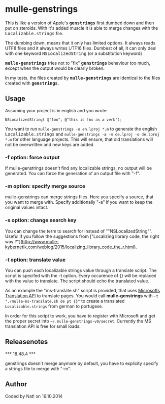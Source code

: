 # mulle-genstrings

This is like a version of Apple's <b><tt>genstrings</tt></b> first dumbed down 
and then put on steroids. With it's added muscle it is able to merge changes 
with the <tt>Localizable.strings</tt> file. 

The dumbing down, means that it only has limited options. It always reads 
UTF8 files and it always writes UTF16 files. Dumbest of all, it can only deal 
with one keyword <tt>NSLocalizedString</tt> (or a substitution keyword)

<b><tt>mulle-genstrings</tt></b> tries not to "fix" <b><tt>genstrings</tt></b> 
behaviour too much, except when the output would be clearly broken.

In my tests, the files created by <b><tt>mulle-genstrings</tt></b> are identical 
to the files created with <b><tt>genstrings</tt></b>.

## Usage

Assuming your project is in english and you wrote:

	NSLocalizedString( @"foo", @"this is foo as a verb");

You want to run `mulle-genstrings -o en.lproj *.m`  to generate the english 
<tt>Localizable.strings</tt> and `mulle-genstrings -a -m de.lproj -o de.lproj *.m` 
for other language projects. This will ensure, that old translations will not be 
overwritten and new keys are added.

### -f option: force output

If mulle-genstrings doesn't find any localizable strings, no output will be 
generated. You can force the generation of an output file with "-f".


### -m option: specify merge source

mulle-genstrings can merge strings files. Here you specify a source, that you 
want to merge with. Specify additionally "-a" if you want to keep the original 
values intact.


### -s option: change search key

You can change the term to search for instead of ""NSLocalizedString"". Useful if
you follow the suggestions from [\"Localizing library code, the right way ?\"](http://www.mulle-kybernetik.com/weblog/2015/localizing_library_code_the_r.html}.

### -t option: translate value

You can push each localizable strings value through a translate script. The script is specifed with the -t option. Every occurence of {} will be replaced with the value to translate.
The script should echo the translated value.

As an example the "ms-translate.sh" script is provided, that uses [Microsofts Translation API](https://msdn.microsoft.com/en-us/library/mt146806.aspx)
to translate pages. You would call **mulle-genstrings** with `-t "./mulle-ms-translate.sh de pt {}"` to create a translated `Localizable.strings` from german to portugese.

In order for this script to work, you have to register with Microsoft and get the proper secret into `~/.mulle-genstrings-v0/secret`. Currently the MS translation API is free for small loads.
                                                                               
                                                                               
## Releasenotes

*** 18.48.4 ***
                      
genstrings doesn't merge anymore by default, you have to explicity specify a
strings file to merge with "-m".
                                                                           
## Author

Coded by Nat! on 16.10.2014